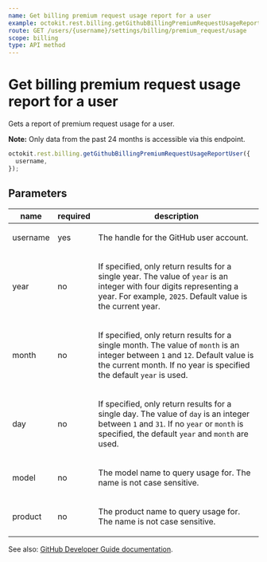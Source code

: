 ```yaml
---
name: Get billing premium request usage report for a user
example: octokit.rest.billing.getGithubBillingPremiumRequestUsageReportUser({ username })
route: GET /users/{username}/settings/billing/premium_request/usage
scope: billing
type: API method
---
```


# Get billing premium request usage report for a user

Gets a report of premium request usage for a user.

**Note:** Only data from the past 24 months is accessible via this endpoint.

```js
octokit.rest.billing.getGithubBillingPremiumRequestUsageReportUser({
  username,
});
```

## Parameters

<table>
  <thead>
    <tr>
      <th>name</th>
      <th>required</th>
      <th>description</th>
    </tr>
  </thead>
  <tbody>
    <tr><td>username</td><td>yes</td><td>

The handle for the GitHub user account.

</td></tr>
<tr><td>year</td><td>no</td><td>

If specified, only return results for a single year. The value of `year` is an integer with four digits representing a year. For example, `2025`. Default value is the current year.

</td></tr>
<tr><td>month</td><td>no</td><td>

If specified, only return results for a single month. The value of `month` is an integer between `1` and `12`. Default value is the current month. If no year is specified the default `year` is used.

</td></tr>
<tr><td>day</td><td>no</td><td>

If specified, only return results for a single day. The value of `day` is an integer between `1` and `31`. If no `year` or `month` is specified, the default `year` and `month` are used.

</td></tr>
<tr><td>model</td><td>no</td><td>

The model name to query usage for. The name is not case sensitive.

</td></tr>
<tr><td>product</td><td>no</td><td>

The product name to query usage for. The name is not case sensitive.

</td></tr>
  </tbody>
</table>

See also: [GitHub Developer Guide documentation](https://docs.github.com/rest/billing/enhanced-billing#get-billing-premium-request-usage-report-for-a-user).
